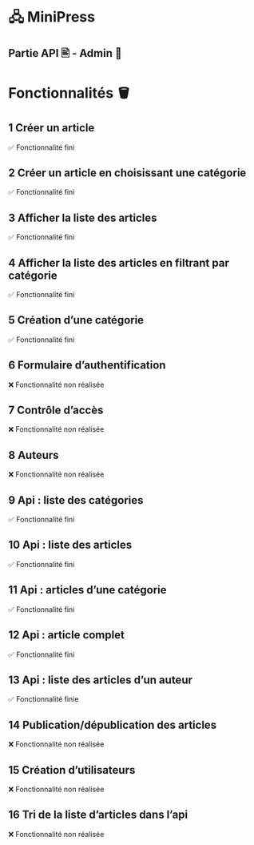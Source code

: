 # 🖧 MiniPress
## Partie API 🖹 - Admin 🧔

# Fonctionnalités 🪣
## 1 Créer un article
✅ Fonctionnalité fini
## 2 Créer un article en choisissant une catégorie
✅ Fonctionnalité fini
## 3 Afficher la liste des articles
✅ Fonctionnalité fini
## 4 Afficher la liste des articles en filtrant par catégorie
✅ Fonctionnalité fini
## 5 Création d’une catégorie
✅ Fonctionnalité fini
## 6 Formulaire d’authentification
❌ Fonctionnalité non réalisée
## 7 Contrôle d’accès
❌ Fonctionnalité non réalisée
## 8 Auteurs
❌ Fonctionnalité non réalisée
## 9 Api : liste des catégories
✅ Fonctionnalité fini
## 10 Api : liste des articles
✅ Fonctionnalité fini
## 11 Api : articles d’une catégorie
✅ Fonctionnalité fini
## 12 Api : article complet
✅ Fonctionnalité fini
## 13 Api : liste des articles d’un auteur
✅ Fonctionnalité finie
## 14 Publication/dépublication des articles
❌ Fonctionnalité non réalisée
## 15 Création d’utilisateurs
❌ Fonctionnalité non réalisée
## 16 Tri de la liste d’articles dans l’api
❌ Fonctionnalité non réalisée